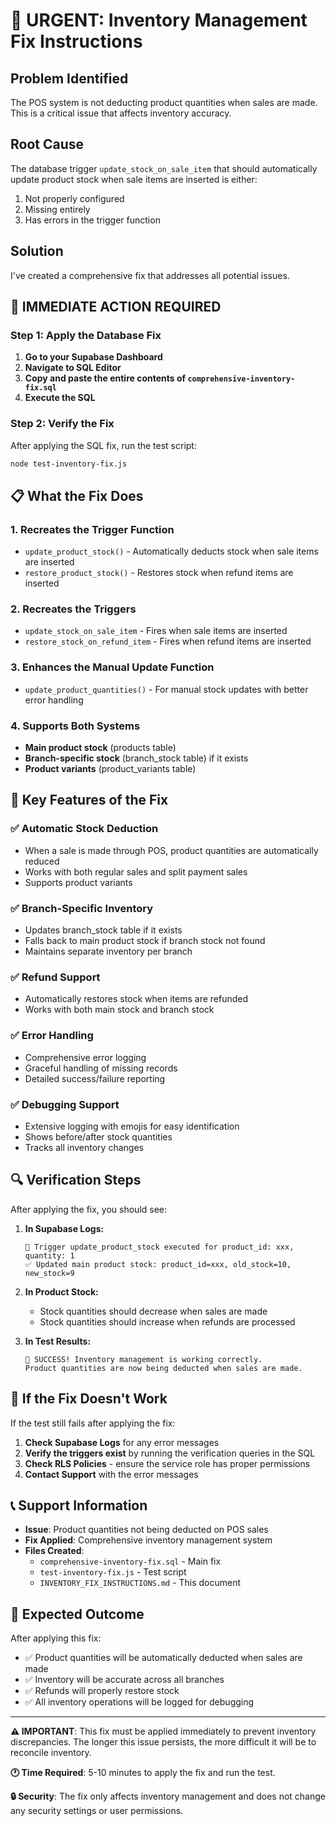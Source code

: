 # 🚨 URGENT: Inventory Management Fix Instructions

## Problem Identified
The POS system is not deducting product quantities when sales are made. This is a critical issue that affects inventory accuracy.

## Root Cause
The database trigger `update_stock_on_sale_item` that should automatically update product stock when sale items are inserted is either:
1. Not properly configured
2. Missing entirely
3. Has errors in the trigger function

## Solution
I've created a comprehensive fix that addresses all potential issues.

## 🔧 IMMEDIATE ACTION REQUIRED

### Step 1: Apply the Database Fix
1. **Go to your Supabase Dashboard**
2. **Navigate to SQL Editor**
3. **Copy and paste the entire contents of `comprehensive-inventory-fix.sql`**
4. **Execute the SQL**

### Step 2: Verify the Fix
After applying the SQL fix, run the test script:
```bash
node test-inventory-fix.js
```

## 📋 What the Fix Does

### 1. **Recreates the Trigger Function**
- `update_product_stock()` - Automatically deducts stock when sale items are inserted
- `restore_product_stock()` - Restores stock when refund items are inserted

### 2. **Recreates the Triggers**
- `update_stock_on_sale_item` - Fires when sale items are inserted
- `restore_stock_on_refund_item` - Fires when refund items are inserted

### 3. **Enhances the Manual Update Function**
- `update_product_quantities()` - For manual stock updates with better error handling

### 4. **Supports Both Systems**
- **Main product stock** (products table)
- **Branch-specific stock** (branch_stock table) if it exists
- **Product variants** (product_variants table)

## 🎯 Key Features of the Fix

### ✅ **Automatic Stock Deduction**
- When a sale is made through POS, product quantities are automatically reduced
- Works with both regular sales and split payment sales
- Supports product variants

### ✅ **Branch-Specific Inventory**
- Updates branch_stock table if it exists
- Falls back to main product stock if branch stock not found
- Maintains separate inventory per branch

### ✅ **Refund Support**
- Automatically restores stock when items are refunded
- Works with both main stock and branch stock

### ✅ **Error Handling**
- Comprehensive error logging
- Graceful handling of missing records
- Detailed success/failure reporting

### ✅ **Debugging Support**
- Extensive logging with emojis for easy identification
- Shows before/after stock quantities
- Tracks all inventory changes

## 🔍 Verification Steps

After applying the fix, you should see:

1. **In Supabase Logs:**
   ```
   🔧 Trigger update_product_stock executed for product_id: xxx, quantity: 1
   ✅ Updated main product stock: product_id=xxx, old_stock=10, new_stock=9
   ```

2. **In Product Stock:**
   - Stock quantities should decrease when sales are made
   - Stock quantities should increase when refunds are processed

3. **In Test Results:**
   ```
   🎉 SUCCESS! Inventory management is working correctly.
   Product quantities are now being deducted when sales are made.
   ```

## 🚨 If the Fix Doesn't Work

If the test still fails after applying the fix:

1. **Check Supabase Logs** for any error messages
2. **Verify the triggers exist** by running the verification queries in the SQL
3. **Check RLS Policies** - ensure the service role has proper permissions
4. **Contact Support** with the error messages

## 📞 Support Information

- **Issue**: Product quantities not being deducted on POS sales
- **Fix Applied**: Comprehensive inventory management system
- **Files Created**: 
  - `comprehensive-inventory-fix.sql` - Main fix
  - `test-inventory-fix.js` - Test script
  - `INVENTORY_FIX_INSTRUCTIONS.md` - This document

## 🎯 Expected Outcome

After applying this fix:
- ✅ Product quantities will be automatically deducted when sales are made
- ✅ Inventory will be accurate across all branches
- ✅ Refunds will properly restore stock
- ✅ All inventory operations will be logged for debugging

---

**⚠️ IMPORTANT**: This fix must be applied immediately to prevent inventory discrepancies. The longer this issue persists, the more difficult it will be to reconcile inventory.

**🕐 Time Required**: 5-10 minutes to apply the fix and run the test.

**🔒 Security**: The fix only affects inventory management and does not change any security settings or user permissions.
